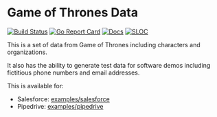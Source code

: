 # Game of Thrones Data

[![Build Status][build-status-svg]][build-status-url]
[![Go Report Card][goreport-svg]][goreport-url]
[![Docs][docs-godoc-svg]][docs-godoc-url]
[![SLOC][loc-svg]][repo-url]

This is a set of data from Game of Thrones including characters and organizations.

It also has the ability to generate test data for software demos including fictitious phone numbers and email addresses.

This is available for:

* Salesforce: [examples/salesforce](examples/salesforce)
* Pipedrive: [examples/pipedrive](examples/pipedrive)

 [build-status-svg]: https://github.com/grokify/gameofthrones/workflows/test/badge.svg?branch=master
 [build-status-url]: https://github.com/grokify/gameofthrones/actions/workflows/go_build.yaml
 [goreport-svg]: https://goreportcard.com/badge/github.com/grokify/gameofthrones
 [goreport-url]: https://goreportcard.com/report/github.com/grokify/gameofthrones
 [docs-godoc-svg]: https://pkg.go.dev/badge/github.com/grokify/gameofthrones
 [docs-godoc-url]: https://pkg.go.dev/github.com/grokify/gameofthrones
 [license-svg]: https://img.shields.io/badge/license-MIT-mogo.svg
 [license-url]: https://github.com/grokify/gameofthrones/blob/master/LICENSE
 [loc-svg]: https://tokei.rs/b1/github/grokify/gameofthrones
 [repo-url]: https://github.com/grokify/gameofthrones